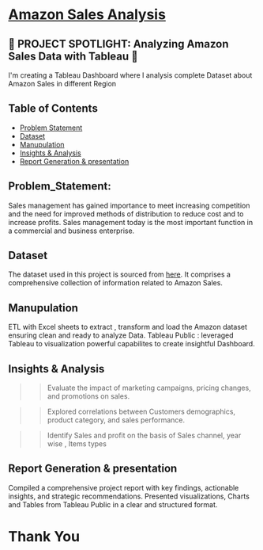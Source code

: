 # [Amazon Sales Analysis](https://public.tableau.com/views/AmazonSalesAnalysis_17140351682830/Dashboard?:language=en-US&:sid=&:display_count=n&:origin=viz_share_link)
## 🚀 PROJECT SPOTLIGHT: Analyzing Amazon Sales Data with Tableau 🚀
I'm creating a Tableau Dashboard where I analysis complete Dataset about Amazon Sales in different Region 

## Table of Contents
- [Problem Statement](#problem_statement)
- [Dataset](#dataset)
- [Manupulation](#manupulation)
- [Insights & Analysis](#insights_&_analysis)
- [Report Generation & presentation](#report_generation_&_presentation)

## Problem_Statement:
Sales management has gained importance to meet increasing competition and the need for improved methods of distribution to reduce cost and to increase profits. Sales management today is the most important function in a commercial and business enterprise.

## Dataset
The dataset used in this project is sourced from [here](https://drive.google.com/drive/folders/18L6HJawihBAALwjb8m_6UjNfnlCIFI62). It comprises a comprehensive collection of information related to Amazon Sales.

## Manupulation  
ETL with Excel sheets to extract , transform and load the Amazon dataset ensuring clean and ready to analyze Data.
Tableau Public : leveraged Tableau to visualization powerful capabilites to create insightful Dashboard.

## Insights & Analysis
>>  Evaluate the impact of marketing campaigns, pricing changes, and promotions on sales.


>>  Explored correlations between Customers demographics, product category, and sales performance.


>>  Identify Sales and profit on the basis of Sales channel, year wise , Items types

## Report Generation & presentation
Compiled a comprehensive project report with key findings, actionable insights, and strategic recommendations.
Presented visualizations, Charts and Tables from Tableau Public in a clear and structured format.

# Thank You
